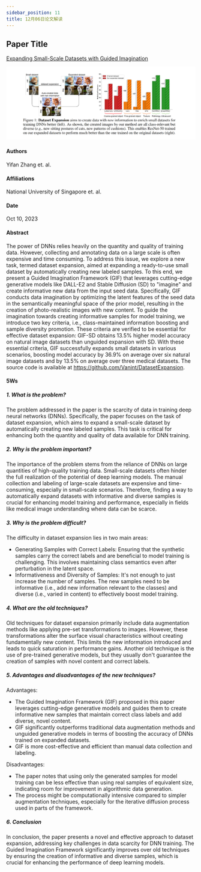 ```yaml
---
sidebar_position: 11
title: 12月06日论文解读
---
```


## Paper Title
[Expanding Small-Scale Datasets with Guided Imagination](https://github.com/weijiang2023/algmon-kb/blob/main/kb/computer.science/DATASETS.2211.13976.pdf)

![](./20231206/fig.1.png)

#### Authors
Yifan Zhang et. al.

#### Affiliations
National University of Singapore et. al.

#### Date
Oct 10, 2023

#### Abstract
The power of DNNs relies heavily on the quantity and quality of training data. However, collecting and annotating data on a large scale is often expensive and time consuming. To address this issue, we explore a new task, termed dataset expansion, aimed at expanding a ready-to-use small dataset by automatically creating new labeled samples. To this end, we present a Guided Imagination Framework (GIF) that leverages cutting-edge generative models like DALL-E2 and Stable Diffusion (SD) to "imagine" and create informative new data from the input seed data. Specifically, GIF conducts data imagination by optimizing the latent features of the seed data in the semantically meaningful space of the prior model, resulting in the creation of photo-realistic images with new content. To guide the imagination towards creating informative samples for model training, we introduce two key criteria, i.e., class-maintained information boosting and sample diversity promotion. These criteria are verified to be essential for effective dataset expansion: GIF-SD obtains 13.5% higher model accuracy on natural image datasets than unguided expansion with SD. With these essential criteria, GIF successfully expands small datasets in various scenarios, boosting model accuracy by 36.9% on average over six natural image datasets and by 13.5% on average over three medical datasets. The source code is available at https://github.com/Vanint/DatasetExpansion.

#### 5Ws
##### 1. What is the problem?
The problem addressed in the paper is the scarcity of data in training deep neural networks (DNNs). Specifically, the paper focuses on the task of dataset expansion, which aims to expand a small-scale dataset by automatically creating new labeled samples. This task is critical for enhancing both the quantity and quality of data available for DNN training.

##### 2. Why is the problem important?
The importance of the problem stems from the reliance of DNNs on large quantities of high-quality training data. Small-scale datasets often hinder the full realization of the potential of deep learning models. The manual collection and labeling of large-scale datasets are expensive and time-consuming, especially in small-scale scenarios. Therefore, finding a way to automatically expand datasets with informative and diverse samples is crucial for enhancing model training and performance, especially in fields like medical image understanding where data can be scarce.

##### 3. Why is the problem difficult?
The difficulty in dataset expansion lies in two main areas:

* Generating Samples with Correct Labels: Ensuring that the synthetic samples carry the correct labels and are beneficial to model training is challenging. This involves maintaining class semantics even after perturbation in the latent space.
* Informativeness and Diversity of Samples: It's not enough to just increase the number of samples. The new samples need to be informative (i.e., add new information relevant to the classes) and diverse (i.e., varied in content) to effectively boost model training.

##### 4. What are the old techniques?
Old techniques for dataset expansion primarily include data augmentation methods like applying pre-set transformations to images. However, these transformations alter the surface visual characteristics without creating fundamentally new content. This limits the new information introduced and leads to quick saturation in performance gains. Another old technique is the use of pre-trained generative models, but they usually don't guarantee the creation of samples with novel content and correct labels.

##### 5. Advantages and disadvantages of the new techniques?
Advantages:

* The Guided Imagination Framework (GIF) proposed in this paper leverages cutting-edge generative models and guides them to create informative new samples that maintain correct class labels and add diverse, novel content.
* GIF significantly outperforms traditional data augmentation methods and unguided generative models in terms of boosting the accuracy of DNNs trained on expanded datasets.
* GIF is more cost-effective and efficient than manual data collection and labeling.

Disadvantages:

* The paper notes that using only the generated samples for model training can be less effective than using real samples of equivalent size, indicating room for improvement in algorithmic data generation.
* The process might be computationally intensive compared to simpler augmentation techniques, especially for the iterative diffusion process used in parts of the framework.

##### 6. Conclusion

In conclusion, the paper presents a novel and effective approach to dataset expansion, addressing key challenges in data scarcity for DNN training. The Guided Imagination Framework significantly improves over old techniques by ensuring the creation of informative and diverse samples, which is crucial for enhancing the performance of deep learning models.